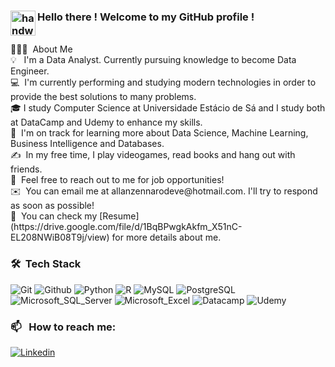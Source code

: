 ### <img alt="handwavegif" src="https://user-images.githubusercontent.com/39513876/112366216-8cfe7400-8cfe-11eb-8116-7d3dbae20e97.gif" width='40' align="left"/> Hello there ! Welcome to my GitHub profile !
<br>
👨🏻‍💻 &nbsp;About Me<br>
💡 &nbsp; I'm a Data Analyst. Currently pursuing knowledge to become Data Engineer.<br>
💻 &nbsp;I'm currently performing and studying modern technologies in order to provide the best solutions to many problems.<br>
🎓&nbsp;I study Computer Science at Universidade Estácio de Sá and I study both at DataCamp and Udemy to enhance my skills.<br>
🌱 &nbsp;I'm on track for learning more about Data Science, Machine Learning, Business Intelligence and Databases.<br>
✍️ &nbsp;In my free time, I play videogames, read books and hang out with friends.<br>
💬 &nbsp;Feel free to reach out to me for job opportunities!<br>
✉️ &nbsp;You can email me at allanzennarodeve@hotmail.com. I'll try to respond as soon as possible!<br>
📄 &nbsp;You can check my [Resume](https://drive.google.com/file/d/1BqBPwgkAkfm_X51nC-EL208NWiB08T9j/view) for more details about me.

### 🛠 &nbsp;Tech Stack
![Git](https://img.shields.io/badge/Git-E34F26?style=for-the-badge&logo=git&logoColor=white)
![Github](https://img.shields.io/badge/GitHub-100000?style=for-the-badge&logo=github&logoColor=white)
![Python](https://img.shields.io/badge/Python-3776AB?style=for-the-badge&logo=python&logoColor=white)
![R](https://img.shields.io/badge/R-276DC3?style=for-the-badge&logo=r&logoColor=white)
![MySQL](https://img.shields.io/badge/MySQL-00000F?style=for-the-badge&logo=mysql&logoColor=white)
![PostgreSQL](https://img.shields.io/badge/PostgreSQL-316192?style=for-the-badge&logo=postgresql&logoColor=white)
![Microsoft_SQL_Server](https://img.shields.io/badge/Microsoft_SQL_Server-CC2927?style=for-the-badge&logo=microsoft-sql-server&logoColor=white)
![Microsoft_Excel](https://img.shields.io/badge/Microsoft_Excel-217346?style=for-the-badge&logo=microsoft-excel&logoColor=white)
![Datacamp](https://img.shields.io/badge/Datacamp-05192D?style=for-the-badge&logo=datacamp&logoColor=65FF8F)
![Udemy](https://img.shields.io/badge/Udemy-EC5252?style=for-the-badge&logo=Udemy&logoColor=white)

### 📫 &nbsp; How to reach me:
<a href="https://www.linkedin.com/in/allan-timbo-zennaro-103899204/">![Linkedin](https://img.shields.io/badge/LinkedIn-0077B5?style=for-the-badge&logo=linkedin&logoColor=white)</a>

